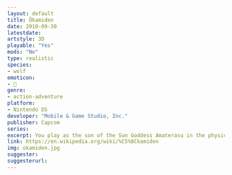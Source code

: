 ```yaml
---
layout: default
title: Ōkamiden
date: 2010-09-30
latestdate: 
artstyle: 3D
playable: "Yes"
mods: "No"
type: realistic
species: 
- wolf
emoticon:
- 🐺
genre: 
- action-adventure
platform:
- Nintendo DS
developer: "Mobile & Game Studio, Inc."
publisher: Capcom
series: 
excerpt: You play as the son of the Sun Goddess Amaterasu in the physical form of a white wolf pup, and you must save the country of Nippon. There's magical powers and combat in this game, but your character plays and behaves much like a normal wolf. This is a spin-off sequel to the first game <em>Ōkami</em>.
link: https://en.wikipedia.org/wiki/%C5%8Ckamiden
img: okamiden.jpg
suggester: 
suggesterurl: 
---
```


